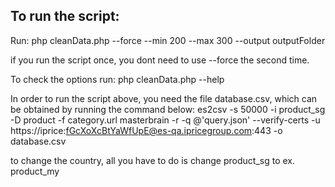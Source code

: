 ## To run the script:
Run:
php cleanData.php --force --min 200 --max 300 --output outputFolder

if you run the script once, you dont need to use --force the second time.

To check the options run:
php cleanData.php --help 


In order to run the script above, you need the file database.csv, which can be obtained by running the command below:
es2csv -s 50000 -i product_sg -D product -f category.url masterbrain -r -q @'query.json' --verify-certs -u https://iprice:fGcXoXcBtYaWfUpE@es-qa.ipricegroup.com:443 -o database.csv

to change the country, all you have to do is change product_sg to ex. product_my

